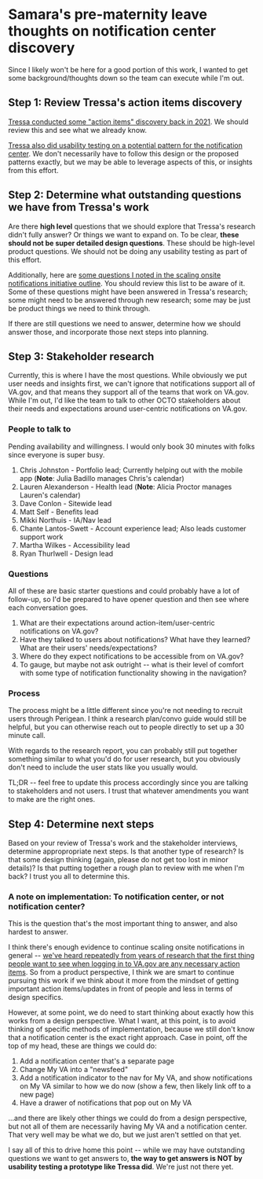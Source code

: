 # Samara's pre-maternity leave thoughts on notification center discovery

Since I likely won't be here for a good portion of this work, I wanted to get some background/thoughts down so the team can execute while I'm out.

## Step 1: Review Tressa's action items discovery

[Tressa conducted some "action items" discovery back in 2021](https://github.com/department-of-veterans-affairs/va.gov-team/tree/master/products/identity-personalization/onsite-notifications/2021-action-items-discovery). We should review this and see what we already know.

[Tressa also did usability testing on a potential pattern for the notification center](https://github.com/department-of-veterans-affairs/va.gov-team/blob/master/products/identity-personalization/onsite-notifications/2021-action-items-discovery/research/alerts-discovery-research-summary.md). We don't necessarily have to follow this design or the proposed patterns exactly, but we may be able to leverage aspects of this, or insights from this effort.

## Step 2: Determine what outstanding questions we have from Tressa's work

Are there **high level** questions that we should explore that Tressa's research didn't fully answer? Or things we want to expand on. To be clear, **these should not be super detailed design questions**. These should be high-level product questions. We should not be doing any usability testing as part of this effort.

Additionally, here are [some questions I noted in the scaling onsite notifications initiative outline](https://github.com/department-of-veterans-affairs/va.gov-team/tree/master/products/identity-personalization/onsite-notifications/2023-scaling-onsite-notifications#notification-center). You should review this list to be aware of it. Some of these questions might have been answered in Tressa's research; some might need to be answered through new research; some may be just be product things we need to think through.

If there are still questions we need to answer, determine how we should answer those, and incorporate those next steps into planning.

## Step 3: Stakeholder research

Currently, this is where I have the most questions. While obviously we put user needs and insights first, we can't ignore that notifications support all of VA.gov, and that means they support all of the teams that work on VA.gov. While I'm out, I'd like the team to talk to other OCTO stakeholders about their needs and expectations around user-centric notifications on VA.gov.

### People to talk to 

Pending availability and willingness. I would only book 30 minutes with folks since everyone is super busy.

1. Chris Johnston - Portfolio lead; Currently helping out with the mobile app (**Note**: Julia Badillo manages Chris's calendar)
2. Lauren Alexanderson - Health lead (**Note**: Alicia Proctor manages Lauren's calendar)
3. Dave Conlon - Sitewide lead
4. Matt Self - Benefits lead
5. Mikki Northuis - IA/Nav lead
6. Chante Lantos-Swett - Account experience lead; Also leads customer support work
7. Martha Wilkes - Accessibility lead
8. Ryan Thurlwell - Design lead

### Questions

All of these are basic starter questions and could probably have a lot of follow-up, so I'd be prepared to have opener question and then see where each conversation goes.

1. What are their expectations around action-item/user-centric notifications on VA.gov? 
2. Have they talked to users about notifications? What have they learned? What are their users' needs/expectations?
3. Where do they expect notifications to be accessible from on VA.gov?
4. To gauge, but maybe not ask outright -- what is their level of comfort with some type of notification functionality showing in the navigation?

### Process

The process might be a little different since you're not needing to recruit users through Perigean. I think a research plan/convo guide would still be helpful, but you can otherwise reach out to people directly to set up a 30 minute call.

With regards to the research report, you can probably still put together something similar to what you'd do for user research, but you obviously don't need to include the user stats like you usually would.

TL;DR -- feel free to update this process accordingly since you are talking to stakeholders and not users. I trust that whatever amendments you want to make are the right ones.

## Step 4: Determine next steps

Based on your review of Tressa's work and the stakeholder interviews, determine appropropriate next steps. Is that another type of research? Is that some design thinking (again, please do not get too lost in minor details)? Is that putting together a rough plan to review with me when I'm back? I trust you all to determine this.

### A note on implementation: To notification center, or not notification center?

This is the question that's the most important thing to answer, and also hardest to answer.

I think there's enough evidence to continue scaling onsite notifications in general -- [we've heard repeatedly from years of research that the first thing people want to see when logging in to VA.gov are any necessary action items](https://github.com/department-of-veterans-affairs/va.gov-team/tree/master/products/identity-personalization/onsite-notifications/2021-action-items-discovery#overview). So from a product perspective, I think we are smart to continue pursuing this work if we think about it more from the mindset of getting important action items/updates in front of people and less in terms of design specifics.

However, at some point, we do need to start thinking about exactly how this works from a design perspective. What I want, at this point, is to avoid thinking of specific methods of implementation, because we still don't know that a notification center is the exact right approach. Case in point, off the top of my head, these are things we could do:

1. Add a notification center that's a separate page
2. Change My VA into a "newsfeed"
3. Add a notification indicator to the nav for My VA, and show notifications on My VA similar to how we do now (show a few, then likely link off to a new page)
4. Have a drawer of notifications that pop out on My VA

...and there are likely other things we could do from a design perspective, but not all of them are necessarily having My VA and a notification center. That very well may be what we do, but we just aren't settled on that yet.

I say all of this to drive home this point -- while we may have outstanding questions we want to get answers to, **the way to get answers is NOT by usability testing a prototype like Tressa did**. We're just not there yet.
